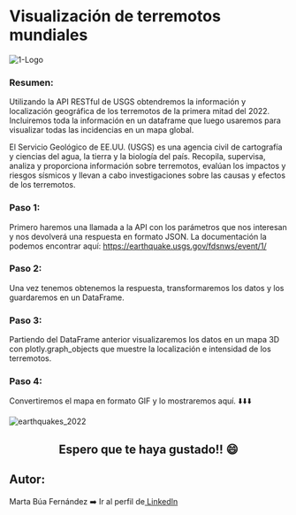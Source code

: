 # Visualización de terremotos mundiales

![1-Logo](https://user-images.githubusercontent.com/122131317/218566603-d6720244-e06a-446a-84d5-fcca6798e381.png)

### Resumen:
Utilizando la API RESTful de USGS obtendremos la información y localización geográfica de los terremotos de la primera mitad del 2022. Incluiremos toda la información en un dataframe que luego usaremos para visualizar todas las incidencias en un mapa global.

El Servicio Geológico de EE.UU. (USGS) es una agencia civil de cartografía y ciencias del agua, la tierra y la biología del país. Recopila, supervisa, analiza y proporciona información sobre terremotos, evalúan los impactos y riesgos sísmicos y llevan a cabo investigaciones sobre las causas y efectos de los terremotos.

### Paso 1:
Primero haremos una llamada a la API con los parámetros que nos interesan y nos devolverá una respuesta en formato JSON. 
La documentación la podemos encontrar aquí: https://earthquake.usgs.gov/fdsnws/event/1/

### Paso 2:
Una vez tenemos obtenemos la respuesta, transformaremos los datos y los guardaremos en un DataFrame.

### Paso 3:
Partiendo del DataFrame anterior visualizaremos los datos en un mapa 3D con plotly.graph_objects que muestre la localización e intensidad de los terremotos.

### Paso 4:
Convertiremos el mapa en formato GIF y lo mostraremos aquí. ⬇️⬇️⬇️

![earthquakes_2022](https://user-images.githubusercontent.com/122131317/218566587-1bdfbe4d-bfc6-4c1a-b8bf-95dac926407b.gif)

<h2 style="text-align:center;">Espero que te haya gustado!! 😄</h2>

## Autor: 
<p>Marta Búa Fernández ➡️ Ir al perfil de<a href="https://www.linkedin.com/in/martabuaf" target = "_blank"> LinkedIn </a></p> 
